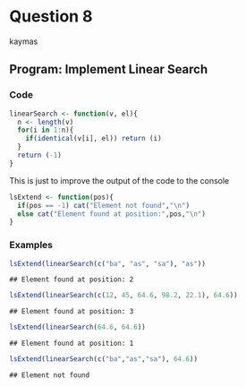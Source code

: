Question 8
================
kaymas

**Program:** Implement Linear Search
------------------------------------

### Code

``` r
linearSearch <- function(v, el){
  n <- length(v)
  for(i in 1:n){
    if(identical(v[i], el)) return (i)
  }
  return (-1)
}
```

This is just to improve the output of the code to the console

``` r
lsExtend <- function(pos){
  if(pos == -1) cat("Element not found","\n")
  else cat("Element found at position:",pos,"\n")
}
```

### Examples

``` r
lsExtend(linearSearch(c("ba", "as", "sa"), "as"))
```

    ## Element found at position: 2

``` r
lsExtend(linearSearch(c(12, 45, 64.6, 98.2, 22.1), 64.6))
```

    ## Element found at position: 3

``` r
lsExtend(linearSearch(64.6, 64.6))
```

    ## Element found at position: 1

``` r
lsExtend(linearSearch(c("ba","as","sa"), 64.6))
```

    ## Element not found
